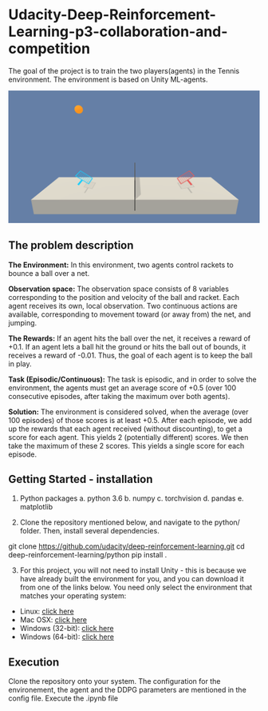 # Udacity-Deep-Reinforcement-Learning-p3-collaboration-and-competition
The goal of the project is to train the two players(agents) in the Tennis environment. The environment is based on Unity ML-agents.

![](images/tennis.png)


## The problem description

**The Environment:** In this environment, two agents control rackets to bounce a ball over a net. 

**Observation space:** The observation space consists of 8 variables corresponding to the position and velocity of the ball and racket. Each agent receives its own, local observation. Two continuous actions are available, corresponding to movement toward (or away from) the net, and jumping.

**The Rewards:** If an agent hits the ball over the net, it receives a reward of +0.1. If an agent lets a ball hit the ground or hits the ball out of bounds, it receives a reward of -0.01. Thus, the goal of each agent is to keep the ball in play.

**Task (Episodic/Continuous):** The task is episodic, and in order to solve the environment, the agents must get an average score of +0.5 (over 100 consecutive episodes, after taking the maximum over both agents). 

**Solution:** The environment is considered solved, when the average (over 100 episodes) of those scores is at least +0.5.
After each episode, we add up the rewards that each agent received (without discounting), to get a score for each agent. This yields 2 (potentially different) scores. We then take the maximum of these 2 scores. This yields a single score for each episode.



## Getting Started - installation
  
1. Python packages
  a. python 3.6
  b. numpy
  c. torchvision
  d. pandas
  e. matplotlib
  
2. Clone the repository mentioned below, and navigate to the python/ folder. Then, install several dependencies.

git clone https://github.com/udacity/deep-reinforcement-learning.git
cd deep-reinforcement-learning/python
pip install .


3. For this project, you will not need to install Unity - this is because we have already built the environment for you, and you can download it from one of the links below. You need only select the environment that matches your operating system:

* Linux: [click here](https://s3-us-west-1.amazonaws.com/udacity-drlnd/P3/Tennis/Tennis_Linux.zip)
* Mac OSX: [click here](https://s3-us-west-1.amazonaws.com/udacity-drlnd/P3/Tennis/Tennis.app.zip)
* Windows (32-bit): [click here](https://s3-us-west-1.amazonaws.com/udacity-drlnd/P3/Tennis/Tennis_Windows_x86.zip)
* Windows (64-bit): [click here](https://s3-us-west-1.amazonaws.com/udacity-drlnd/P3/Tennis/Tennis_Windows_x86_64.zip)

## Execution
Clone the repository onto your system.
The configuration for the environement, the agent and the DDPG parameters are mentioned in the config file.
Execute the .ipynb file

